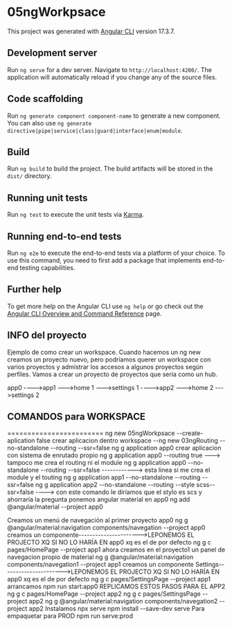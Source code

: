 # 05ngWorkpsace

This project was generated with [Angular CLI](https://github.com/angular/angular-cli) version 17.3.7.

## Development server

Run `ng serve` for a dev server. Navigate to `http://localhost:4200/`. The application will automatically reload if you change any of the source files.

## Code scaffolding

Run `ng generate component component-name` to generate a new component. You can also use `ng generate directive|pipe|service|class|guard|interface|enum|module`.

## Build

Run `ng build` to build the project. The build artifacts will be stored in the `dist/` directory.

## Running unit tests

Run `ng test` to execute the unit tests via [Karma](https://karma-runner.github.io).

## Running end-to-end tests

Run `ng e2e` to execute the end-to-end tests via a platform of your choice. To use this command, you need to first add a package that implements end-to-end testing capabilities.

## Further help

To get more help on the Angular CLI use `ng help` or go check out the [Angular CLI Overview and Command Reference](https://angular.io/cli) page.

## INFO del proyecto
Ejemplo de como crear un workspace. Cuando hacemos un ng new creamos un proyecto nuevo, pero podríamos querer un workspace con varios proyectos y admistrar los accesos a algunos proyectos según perfiles. Vamos a crear un proyecto de proyectos que sería como un hub.

app0
    ---->app1
        --->home 1
        --->settings 1
    ---->app2
        --->home 2
        --->settings 2

## COMANDOS para WORKSPACE
========================
	ng new 05ngWorkpsace --create-aplication false
crear aplicacion dentro workspace                            --ng new 03ngRouting --no-standalone --routing --ssr=false
	ng g application app0
crear aplicacion con sistema de enrutado propio	
	ng g application app0 --routing true   ---> tampoco me crea el routing ni el module
	ng g application app0 --no-standalone --routing --ssr=false   ------------> esta linea si me crea el module y el touting
	ng g application app1 --no-standalone --routing --ssr=false
	ng g application app2 --no-standalone --routing --style scss--ssr=false   ----> con este comando le diríamos que el stylo es scs y ahorraría la pregunta
ponemos angular material en app0
	ng add @angular/material --project app0
	
Creamos un menú de navegación al primer proyecto app0
	ng g @angular/material:navigation components/navegation --project app0
creamos un componente---------------------->LEPONEMOS EL PROJECTO XQ SI NO LO HARÍA EN app0 xq es el de por defecto
	ng g c pages/HomePage --project app1
ahora creamos en el proyecto1 un panel de navegacion propio de material
	ng g @angular/material:navigation components/navegation1 --project app1
creamos un componente Settings---------------------->LEPONEMOS EL PROJECTO XQ SI NO LO HARÍA EN app0 xq es el de por defecto
	ng g c pages/SettingsPage --project app1
arrancamos 
	npm run start:app0
REPLICAMOS ESTOS PASOS PARA EL APP2
	ng g c pages/HomePage --project app2
	ng g c pages/SettingsPage --project app2
	ng g @angular/material:navigation components/navegation2 --project app2
Instalamos npx serve
	npm install --save-dev serve
Para empaquetar para PROD
	npm run serve:prod


